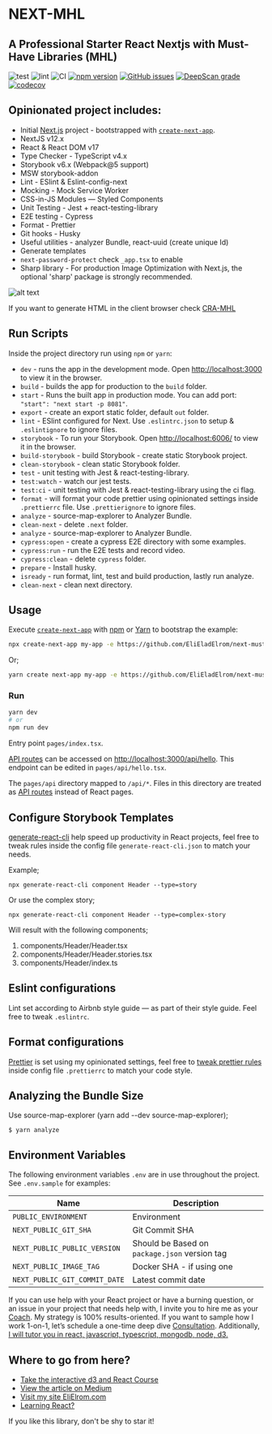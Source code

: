 # NEXT-MHL
## A Professional Starter React Nextjs with Must-Have Libraries (MHL) 

![test](https://github.com/EliEladElrom/next-must-have-libraries/workflows/test/badge.svg)
![lint](https://github.com/EliEladElrom/next-must-have-libraries/workflows/lint/badge.svg)
![CI](https://github.com/EliEladElrom/next-must-have-libraries/workflows/CI/badge.svg)
[![npm version](https://badge.fury.io/js/next-must-have-libraries.svg)](https://badge.fury.io/js/next-must-have-libraries)
[![GitHub issues](https://img.shields.io/github/issues/EliEladElrom/next-must-have-libraries)](https://github.com/EliEladElrom/next-must-have-libraries/issues)
[![DeepScan grade](https://deepscan.io/api/teams/11491/projects/14393/branches/266604/badge/grade.svg)](https://deepscan.io/dashboard#view=project&tid=11491&pid=14393&bid=266604)
[![codecov](https://codecov.io/gh/EliEladElrom/next-must-have-libraries/branch/main/graph/badge.svg?token=6HEUnw0uTD)](undefined)

## Opinionated project includes:

- Initial [Next.js](https://nextjs.org/) project - bootstrapped with [`create-next-app`](https://github.com/vercel/next.js/tree/canary/packages/create-next-app).
- NextJS v12.x
- React & React DOM v17
- Type Checker - TypeScript v4.x
- Storybook v6.x (Webpack@5 support)
- MSW storybook-addon
- Lint - ESlint & Eslint-config-next
- Mocking - Mock Service Worker
- CSS-in-JS Modules — Styled Components
- Unit Testing - Jest + react-testing-library
- E2E testing - Cypress
- Format - Prettier
- Git hooks - Husky
- Useful utilities - analyzer Bundle, react-uuid (create unique Id)
- Generate templates
- `next-password-protect` check `_app.tsx` to enable
- Sharp library - For production Image Optimization with Next.js, the optional 'sharp' package is strongly recommended.

![alt text](https://miro.medium.com/max/1400/1*XYPQ7W7oCRGVTcFIoOq27Q.jpeg)

If you want to generate HTML in the client browser check [CRA-MHL](https://github.com/EliEladElrom/cra-template-must-have-libraries)

## Run Scripts

Inside the project directory run using `npm` or `yarn`:

- `dev` - runs the app in the development mode. Open [http://localhost:3000](http://localhost:3000) to view it in the browser.
- `build` - builds the app for production to the `build` folder.
- `start` - Runs the built app in production mode. You can add port: `"start": "next start -p 8081"`.
- `export` - create an export static folder, default `out` folder.
- `lint` - ESlint configured for Next. Use `.eslintrc.json` to setup & `.eslintignore` to ignore files.
- `storybook` - To run your Storybook. Open [http://localhost:6006/](http://localhost:6006/) to view it in the browser.
- `build-storybook` - build Storybook - create static Storybook project.
- `clean-storybook` - clean static Storybook folder.
- `test` - unit testing with Jest & react-testing-library.
- `test:watch` - watch our jest tests.
- `test:ci` - unit testing with Jest & react-testing-library using the ci flag.
- `format` - will format your code prettier using opinionated settings inside `.prettierrc` file. Use `.prettierignore` to ignore files.
- `analyze` - source-map-explorer to Analyzer Bundle.
- `clean-next` - delete `.next` folder.
- `analyze` - source-map-explorer to Analyzer Bundle.
- `cypress:open` - create a cypress E2E directory with some examples.
- `cypress:run` - run the E2E tests and record video.
- `cypress:clean` - delete `cypress` folder.
- `prepare` - Install husky.
- `isready` - run format, lint, test and build production, lastly run analyze.
- `clean-next` - clean next directory.

## Usage

Execute [`create-next-app`](https://github.com/vercel/next.js/tree/canary/packages/create-next-app) with [npm](https://docs.npmjs.com/cli/init) or [Yarn](https://yarnpkg.com/lang/en/docs/cli/create/) to bootstrap the example:

```bash
npx create-next-app my-app -e https://github.com/EliEladElrom/next-must-have-libraries
```

Or;

```bash
yarn create next-app my-app -e https://github.com/EliEladElrom/next-must-have-libraries
```

### Run

```bash
yarn dev
# or
npm run dev
```

Entry point `pages/index.tsx`.

[API routes](https://nextjs.org/docs/api-routes/introduction) can be accessed on [http://localhost:3000/api/hello](http://localhost:3000/api/hello). This endpoint can be edited in `pages/api/hello.tsx`.

The `pages/api` directory mapped to `/api/*`. Files in this directory are treated as [API routes](https://nextjs.org/docs/api-routes/introduction) instead of React pages.

## Configure Storybook Templates

[generate-react-cli](https://github.com/arminbro/generate-react-cli) help speed up productivity in React projects, feel free to tweak rules inside the config file `generate-react-cli.json` to match your needs.

Example;

```
npx generate-react-cli component Header --type=story
```

Or use the complex story;

```
npx generate-react-cli component Header --type=complex-story
```

Will result with the following components;

1. components/Header/Header.tsx
2. components/Header/Header.stories.tsx
3. components/Header/index.ts

## Eslint configurations

Lint set according to Airbnb style guide — as part of their style guide. Feel free to tweak `.eslintrc`.

## Format configurations

[Prettier](https://prettier.io/) is set using my opinionated settings, feel free to [tweak prettier rules](https://prettier.io/docs/en/configuration.html) inside config file `.prettierrc` to match your code style.

## Analyzing the Bundle Size

Use source-map-explorer (yarn add  --dev source-map-explorer);

````
$ yarn analyze
````

## Environment Variables

The following environment variables `.env` are in use throughout the project.
See `.env.sample` for examples:

| Name                                                   | Description                                     |
| ------------------------------------------------------ | ----------------------------------------------- |
| `PUBLIC_ENVIRONMENT`                                   | Environment                                     |
| `NEXT_PUBLIC_GIT_SHA`                                  | Git Commit SHA                                  |
| `NEXT_PUBLIC_PUBLIC_VERSION`                           | Should be Based on `package.json` version tag   |
| `NEXT_PUBLIC_IMAGE_TAG`                                | Docker SHA - if using one                       |
| `NEXT_PUBLIC_GIT_COMMIT_DATE`                          | Latest commit date                              |


If you can use help with your React project or have a burning question, or an issue in your project that needs help with, I invite you to hire me as your [Coach](https://elielrom.com). My strategy is 100% results-oriented. If you want to sample how I work 1-on-1, let’s schedule a one-time deep dive [Consultation](https://elielrom.com/CoachingHourly).
Additionally, [I will tutor you in react, javascript, typescript, mongodb, node, d3.](https://www.fiverr.com/elieladelrom/tutor-you-in-react-javascript-typescript-mongodb-node-d3) 

## Where to go from here?

- [Take the interactive d3 and React Course](https://www.udemy.com/course/integrating-d3js-with-react/?referralCode=4C1ADE35AB8633B90205)
- [View the article on Medium](https://medium.com/react-courses/setting-up-an-opinionated-starter-nextjs-professional-react-17-project-with-must-have-reactjs-5c99577e3641)
- [Visit my site EliElrom.com](https://elielrom.com)
- [Learning React?](https://github.com/EliEladElrom/react-tutorials)

If you like this library, don't be shy to star it!
